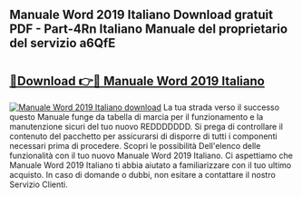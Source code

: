 ## Manuale Word 2019 Italiano Download gratuit PDF - Part-4Rn Italiano Manuale del proprietario del servizio a6QfE

# <h2><a href="http://dfden4.blite.top/?on=Manuale+Word+2019+Italiano">🔗Download 👉🔴 Manuale Word 2019 Italiano</a></h2>

[![Manuale Word 2019 Italiano download](https://i.imgur.com/lujVjoI.png)](http://dfden4.blite.top/?on=Manuale+Word+2019+Italiano)
La tua strada verso il successo questo Manuale funge da tabella di marcia per il funzionamento e la manutenzione sicuri del tuo nuovo REDDDDDDD. Si prega di controllare il contenuto del pacchetto per assicurarsi di disporre di tutti i componenti necessari prima di procedere. Scopri le possibilità Dell'elenco delle funzionalità con il tuo nuovo Manuale Word 2019 Italiano. Ci aspettiamo che Manuale Word 2019 Italiano ti abbia aiutato a familiarizzare con il tuo ultimo acquisto. In caso di domande o dubbi, non esitare a contattare il nostro Servizio Clienti.

